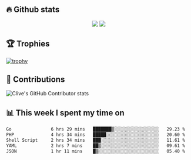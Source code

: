 ## &#128293; Github stats

<!-- GitHub Readme Streak Stats - https://github.com/DenverCoder1/github-readme-streak-stats -->
<p align="center">

<picture>
  <source 
    srcset="https://github-readme-stats.vercel.app/api?username=clivewalkden&count_private=true&show_icons=true&theme=darcula"
    media="(prefers-color-scheme: dark)"
  />
  <source
    srcset="https://github-readme-stats.vercel.app/api?username=clivewalkden&count_private=true&show_icons=true&theme=calm"
    media="(prefers-color-scheme: light), (prefers-color-scheme: no-preference)"
  />
  <img src="https://github-readme-stats.vercel.app/api?username=clivewalkden&count_private=true&show_icons=true&theme=darcula" />
</picture>

<a href="https://git.io/streak-stats" target="_blank">
  <img src="http://github-readme-streak-stats.herokuapp.com?user=clivewalkden&theme=darcula&date_format=j%20M%5B%20Y%5D" />
</a>

</p>

## &#127942; Trophies
[![trophy](https://github-profile-trophy.vercel.app/?username=clivewalkden&theme=onedark)](https://github.com/clivewalkden/github-profile-trophy)

## &#129309; Contributions
![Clive's GitHub Contributor stats](https://github-contributor-stats.vercel.app/api?username=clivewalkden)

## &#128202; This week I spent my time on
<!--START_SECTION:waka-->

```txt
Go               6 hrs 29 mins   ███████▒░░░░░░░░░░░░░░░░░   29.23 %
PHP              4 hrs 34 mins   █████░░░░░░░░░░░░░░░░░░░░   20.60 %
Shell Script     2 hrs 34 mins   ███░░░░░░░░░░░░░░░░░░░░░░   11.61 %
YAML             2 hrs 7 mins    ██▒░░░░░░░░░░░░░░░░░░░░░░   09.61 %
JSON             1 hr 11 mins    █▒░░░░░░░░░░░░░░░░░░░░░░░   05.40 %
```

<!--END_SECTION:waka-->
